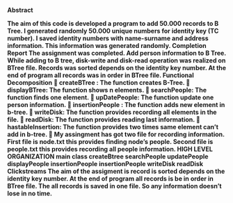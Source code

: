<b>Abstract<b><p>
	The aim of this code is developed a program to add 50.000 records to B Tree. I generated randomly 50.000 unique numbers for identity key (TC number). I saved identity numbers with name-surname and address information. This information was generated randomly.
Completion Report
The assignment was completed. Add person information to B Tree. While adding to B tree, disk-write and disk-read operation was realized on BTree file. Records was sorted depends on the identity key number. At the end of program all records was in order in BTree file.
Functional Decomposition
 createBTree : The function creates B-Tree.
 displayBTree: The function shows n elements.  searchPeople: The function finds one element.
 upDatePeople: The function update one person information.
 insertionPeople : The function adds new element in b-tree.
 writeDisk: The function provides recording all elements in the file.
 readDisk: The function provides reading last information.
 hastableInsertion: The function provides two times same element can’t add in b-tree.
 My assingment has got two file for recording information. First file is node.txt this provides finding node’s people. Second file is people.txt this provides recording all people information.
HIGH LEVEL ORGANIZATION
main class
createBtree searchPeople updatePeople displayPeople insertionPeople
insertionPeople writeDisk readDisk
Clickstreams
The aim of the assigment is record is sorted depends on the identity key number. At the end of program all records is be in order in BTree file. The all records is saved in one file. So any information doesn’t lose in no time.
